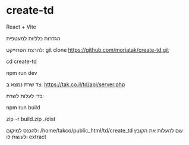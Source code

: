 # create-td
React + Vite

הגדרות כלליות למעטפית

להרצת הפרוייקט:
 git clone https://github.com/moriatak/create-td.git

 cd create-td

 npm run dev

 צד שרת נמצא ב: https://tak.co.il/td/api/server.php


כדי לעלות לשרת:

npm run build 

zip -r build.zip ./dist

להכנס למיקום:
/home/takco/public_html/td/create_td
שם להעלות את הקובץ ולעשות לו extract

